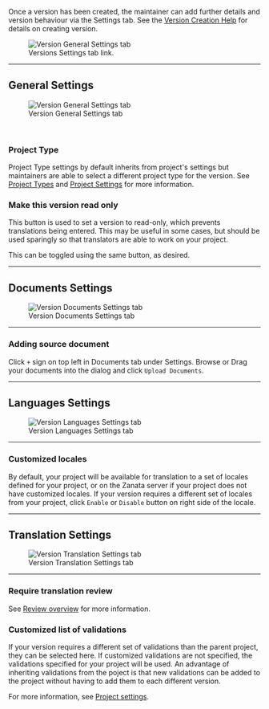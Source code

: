Once a version has been created, the maintainer can add further details and version behaviour via the Settings tab.
See the [Version Creation Help](user-guide/versions/create-version) for details on creating version.
<figure>
<img alt="Version General Settings tab" src="images/version-settings-button.png" />
<figcaption>Versions Settings tab link.</figcaption>
</figure>

------------

## General Settings

<figure>
<img alt="Version General Settings tab" src="images/version-general-settings.png" />
<figcaption>Version General Settings tab</figcaption>
</figure>
<br>

### Project Type

Project Type settings by default inherits from project's settings but maintainers are able to select a different project type for the version. See [Project Types](user-guide/projects/project-types) and [Project Settings](user-guide/projects/project-settings/#project-type) for more information.

### Make this version read only

This button is used to set a version to read-only, which prevents translations being entered. This may be useful in some cases, but should be used sparingly so that translators are able to work on your project.

This can be toggled using the same button, as desired.

------------

## Documents Settings

<figure>
<img alt="Version Documents Settings tab" src="/images/version-documents-settings.png" />
<figcaption>Version Documents Settings tab</figcaption>
</figure>

------------

### Adding source document

Click `+` sign on top left in Documents tab under Settings. Browse or Drag your documents into the dialog and click `Upload Documents`.

------------

## Languages Settings

<figure>
<img alt="Version Languages Settings tab" src="/images/version-languages-settings.png" />
<figcaption>Version Languages Settings tab</figcaption>
</figure>

------------

### Customized locales

By default, your project will be available for translation to a set of locales defined for your project, or on the Zanata server if your project does not have customized locales. If your version requires a different set of locales from your project, click `Enable` or `Disable` button on right side of the locale.

------------

## Translation Settings

<figure>
<img alt="Version Translation Settings tab" src="images/version-translation-settings.png" />
<figcaption>Version Translation Settings tab</figcaption>
</figure>

------------
### Require translation review

See [Review overview](user-guide/review/overview) for more information.

### Customized list of validations

If your version requires a different set of validations than the parent project, they can be selected here. If customized validations are not specified, the validations specified for your project will be used. An advantage of inheriting validations from the poject is that new validations can be added to the project without having to add them to each different version.

For more information, see [Project settings](user-guide/projects/project-settings#validations).
